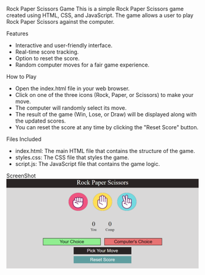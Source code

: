 Rock Paper Scissors Game
This is a simple Rock Paper Scissors game created using HTML, CSS, and JavaScript. The game allows a user to play Rock Paper Scissors against the computer.

Features
- Interactive and user-friendly interface.
- Real-time score tracking.
- Option to reset the score.
- Random computer moves for a fair game experience.

How to Play
- Open the index.html file in your web browser.
- Click on one of the three icons (Rock, Paper, or Scissors) to make your move.
- The computer will randomly select its move.
- The result of the game (Win, Lose, or Draw) will be displayed along with the updated scores.
- You can reset the score at any time by clicking the "Reset Score" button.

Files Included
- index.html: The main HTML file that contains the structure of the game.
- styles.css: The CSS file that styles the game.
- script.js: The JavaScript file that contains the game logic.

ScreenShot
![Game Screenshot](ss.png)
